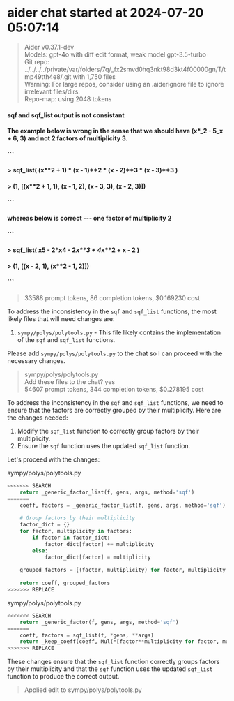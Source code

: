 
# aider chat started at 2024-07-20 05:07:14

> Aider v0.37.1-dev  
> Models: gpt-4o with diff edit format, weak model gpt-3.5-turbo  
> Git repo: ../../../../private/var/folders/7q/_fx2smvd0hq3nkt98d3kt4f00000gn/T/tmp49tth4e8/.git with 1,750 files  
> Warning: For large repos, consider using an .aiderignore file to ignore irrelevant files/dirs.  
> Repo-map: using 2048 tokens  

#### sqf and sqf_list output is not consistant  
#### The example below is wrong in the sense that we should have (x*_2 - 5_x + 6, 3) and not 2 factors of multiplicity 3.  
####   
#### ```  
#### >  sqf_list(  (x**2 + 1)  * (x - 1)**2 * (x - 2)**3 * (x - 3)**3  )  
####   
#### >  (1, [(x**2 + 1, 1), (x - 1, 2), (x - 3, 3), (x - 2, 3)])  
#### ```  
####   
#### whereas below is correct --- one factor of multiplicity 2  
####   
#### ```  
#### >  sqf_list( x**5 - 2*x**4 - 2*x**3 + 4*x**2 + x - 2 )  
####   
#### >  (1, [(x - 2, 1), (x**2 - 1, 2)])  
#### ```  
####  
> 33588 prompt tokens, 86 completion tokens, $0.169230 cost  

To address the inconsistency in the `sqf` and `sqf_list` functions, the most likely files that will need changes are:

1. `sympy/polys/polytools.py` - This file likely contains the implementation of the `sqf` and `sqf_list` functions.

Please add `sympy/polys/polytools.py` to the chat so I can proceed with the necessary changes.

> sympy/polys/polytools.py  
> Add these files to the chat? yes  
> 54607 prompt tokens, 344 completion tokens, $0.278195 cost  

To address the inconsistency in the `sqf` and `sqf_list` functions, we need to ensure that the factors are correctly grouped by their multiplicity. Here are the changes needed:

1. Modify the `sqf_list` function to correctly group factors by their multiplicity.
2. Ensure the `sqf` function uses the updated `sqf_list` function.

Let's proceed with the changes:

sympy/polys/polytools.py
```python
<<<<<<< SEARCH
    return _generic_factor_list(f, gens, args, method='sqf')
=======
    coeff, factors = _generic_factor_list(f, gens, args, method='sqf')
    
    # Group factors by their multiplicity
    factor_dict = {}
    for factor, multiplicity in factors:
        if factor in factor_dict:
            factor_dict[factor] += multiplicity
        else:
            factor_dict[factor] = multiplicity
    
    grouped_factors = [(factor, multiplicity) for factor, multiplicity in factor_dict.items()]
    
    return coeff, grouped_factors
>>>>>>> REPLACE
```

sympy/polys/polytools.py
```python
<<<<<<< SEARCH
    return _generic_factor(f, gens, args, method='sqf')
=======
    coeff, factors = sqf_list(f, *gens, **args)
    return _keep_coeff(coeff, Mul(*[factor**multiplicity for factor, multiplicity in factors]))
>>>>>>> REPLACE
```

These changes ensure that the `sqf_list` function correctly groups factors by their multiplicity and that the `sqf` function uses the updated `sqf_list` function to produce the correct output.

> Applied edit to sympy/polys/polytools.py  
